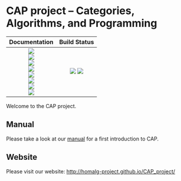 <!-- BEGIN HEADER -->
# CAP project – Categories, Algorithms, and Programming

| **Documentation**         | **Build Status**                                            |
|:-------------------------:|:-----------------------------------------------------------:|
| [![][docs-CAP-img]][docs-CAP-url]<br> [![][docs-CompilerForCAP-img]][docs-CompilerForCAP-url]<br> [![][docs-ModulePresentationsForCAP-img]][docs-ModulePresentationsForCAP-url]<br> [![][docs-GradedModulePresentationsForCAP-img]][docs-GradedModulePresentationsForCAP-url]<br> [![][docs-LinearAlgebraForCAP-img]][docs-LinearAlgebraForCAP-url]<br> [![][docs-GeneralizedMorphismsForCAP-img]][docs-GeneralizedMorphismsForCAP-url]<br> [![][docs-GroupRepresentationsForCAP-img]][docs-GroupRepresentationsForCAP-url]<br> [![][docs-InternalExteriorAlgebraForCAP-img]][docs-InternalExteriorAlgebraForCAP-url] | [![][tests-img]][tests-url] [![][codecov-img]][codecov-url] |
<!-- END HEADER -->

Welcome to the CAP project.

## Manual

Please take a look at our [manual](https://github.com/homalg-project/CAP_project/raw/master/Manual/CAPManual.pdf) for a first introduction to CAP.

## Website

Please visit our website: http://homalg-project.github.io/CAP_project/
<!-- BEGIN FOOTER -->
[docs-CAP-img]: https://img.shields.io/badge/CAP-HTML-blue.svg
[docs-CAP-url]: https://homalg-project.github.io/CAP_project/CAP/doc/chap0.html

[docs-CompilerForCAP-img]: https://img.shields.io/badge/CompilerForCAP-PDF-blue.svg
[docs-CompilerForCAP-url]: /../../raw/doc/CompilerForCAP.pdf

[docs-ModulePresentationsForCAP-img]: https://img.shields.io/badge/ModulePresentationsForCAP-HTML-blue.svg
[docs-ModulePresentationsForCAP-url]: https://homalg-project.github.io/CAP_project/ModulePresentationsForCAP/doc/chap0.html

[docs-GradedModulePresentationsForCAP-img]: https://img.shields.io/badge/GradedModulePresentationsForCAP-PDF-blue.svg
[docs-GradedModulePresentationsForCAP-url]: /../../raw/doc/GradedModulePresentationsForCAP.pdf

[docs-LinearAlgebraForCAP-img]: https://img.shields.io/badge/LinearAlgebraForCAP-HTML-blue.svg
[docs-LinearAlgebraForCAP-url]: https://homalg-project.github.io/CAP_project/LinearAlgebraForCAP/doc/chap0.html

[docs-GeneralizedMorphismsForCAP-img]: https://img.shields.io/badge/GeneralizedMorphismsForCAP-HTML-blue.svg
[docs-GeneralizedMorphismsForCAP-url]: https://homalg-project.github.io/CAP_project/GeneralizedMorphismsForCAP/doc/chap0.html

[docs-GroupRepresentationsForCAP-img]: https://img.shields.io/badge/GroupRepresentationsForCAP-PDF-blue.svg
[docs-GroupRepresentationsForCAP-url]: /../../raw/doc/GroupRepresentationsForCAP.pdf

[docs-InternalExteriorAlgebraForCAP-img]: https://img.shields.io/badge/InternalExteriorAlgebraForCAP-PDF-blue.svg
[docs-InternalExteriorAlgebraForCAP-url]: /../../raw/doc/InternalExteriorAlgebraForCAP.pdf

[tests-img]: https://github.com/homalg-project/CAP_project/workflows/Tests/badge.svg
[tests-url]: https://github.com/homalg-project/CAP_project/actions?query=workflow%3ATests

[codecov-img]: https://codecov.io/gh/homalg-project/CAP_project/branch/master/graph/badge.svg
[codecov-url]: https://codecov.io/gh/homalg-project/CAP_project
<!-- END FOOTER -->
